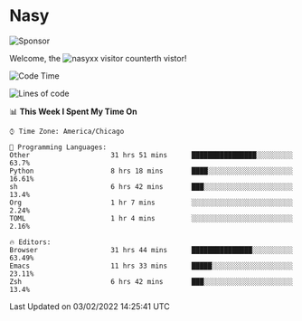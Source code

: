 # Nasy

<!--
<p align="center">
<img height="200" src="https://github-readme-stats.vercel.app/api?username=nasyxx&count_private=true&show_icons=true&theme=dracula&include_all_commits=true"/>
<img height="200" src="https://github-readme-stats.vercel.app/api/top-langs/?username=nasyxx&theme=dracula&hide=html,jupyter+notebook&count_private=true&show_icons=true"/>
</p>

  
----------------
-->

![Sponsor](https://img.shields.io/static/v1.svg?label=Sponsor&message=%E2%9D%A4&logo=GitHub&style=flat&color=pink)
 
Welcome, the ![nasyxx visitor counter](https://count.getloli.com/get/@nasyxx?theme=rule34)th vistor!
 
<!--START_SECTION:waka-->
![Code Time](http://img.shields.io/badge/Code%20Time-1%2C849%20hrs%209%20mins-blue)

![Lines of code](https://img.shields.io/badge/From%20Hello%20World%20I%27ve%20Written-5%20Million%20lines%20of%20code-blue)

📊 **This Week I Spent My Time On** 

```text
⌚︎ Time Zone: America/Chicago

💬 Programming Languages: 
Other                    31 hrs 51 mins      ████████████████░░░░░░░░░   63.7% 
Python                   8 hrs 18 mins       ████░░░░░░░░░░░░░░░░░░░░░   16.61% 
sh                       6 hrs 42 mins       ███░░░░░░░░░░░░░░░░░░░░░░   13.4% 
Org                      1 hr 7 mins         ░░░░░░░░░░░░░░░░░░░░░░░░░   2.24% 
TOML                     1 hr 4 mins         ░░░░░░░░░░░░░░░░░░░░░░░░░   2.16%

🔥 Editors: 
Browser                  31 hrs 44 mins      ███████████████░░░░░░░░░░   63.49% 
Emacs                    11 hrs 33 mins      █████░░░░░░░░░░░░░░░░░░░░   23.11% 
Zsh                      6 hrs 42 mins       ███░░░░░░░░░░░░░░░░░░░░░░   13.4%

```


 Last Updated on 03/02/2022 14:25:41 UTC
<!--END_SECTION:waka-->

<!-- ![visitors](https://visitor-badge.laobi.icu/badge?page_id=nasyxx.nasyxx) -->
